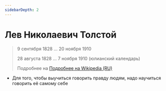 ```yaml
---
sidebarDepth: 2
---
```


# Лев Николаевич Толстой
> 9 сентября 1828 ... 20 ноября 1910
>
> 28 августа 1828 ... 7 ноября 1910 (юлианский календарь)
>
> Подробнее на [Подробнее на Wikipedia (RU)](https://ru.wikipedia.org/wiki/%D0%A2%D0%BE%D0%BB%D1%81%D1%82%D0%BE%D0%B9%2C_%D0%9B%D0%B5%D0%B2_%D0%9D%D0%B8%D0%BA%D0%BE%D0%BB%D0%B0%D0%B5%D0%B2%D0%B8%D1%87)

- Для того, чтобы выучиться говорить правду людям, надо научиться говорить её самому себе
